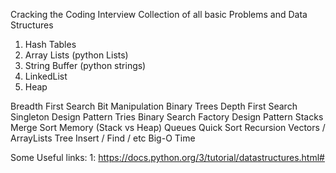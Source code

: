 Cracking the Coding Interview Collection of all basic Problems and Data Structures 

1. Hash Tables
2. Array Lists (python Lists)
3. String Buffer (python strings) 
4. LinkedList
5. Heap 


Breadth First Search 
Bit Manipulation
Binary Trees 
Depth First Search 
Singleton Design Pattern
Tries 
Binary Search 
Factory Design Pattern
Stacks Merge Sort Memory (Stack vs Heap)
Queues 
Quick Sort 
Recursion
Vectors / ArrayLists 
Tree Insert / Find / etc 
Big-O Time



Some Useful links:
1: https://docs.python.org/3/tutorial/datastructures.html#


